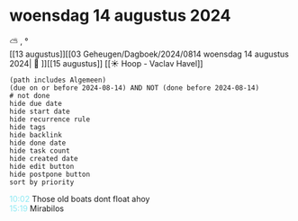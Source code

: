 # woensdag 14 augustus 2024

⛅ , °<br>[[13 augustus]][[03 Geheugen/Dagboek/2024/0814 woensdag 14 augustus 2024| 📓 ]][[15 augustus]]
[[☀️ Hoop - Vaclav Havel]]
```tasks
(path includes Algemeen)
(due on or before 2024-08-14) AND NOT (done before 2024-08-14)
# not done
hide due date
hide start date
hide recurrence rule
hide tags
hide backlink
hide done date
hide task count
hide created date
hide edit button
hide postpone button 
sort by priority 
```
<p style="padding-left: 2.7em; text-indent: -2.7em; margin: 0"><font color=#8be9f3>10:02</font>  Those old boats dont float ahoy </p>   
<p style="padding-left: 2.7em; text-indent: -2.7em; margin: 0"><font color=#8be9f3>15:19</font>  Mirabilos </p>   